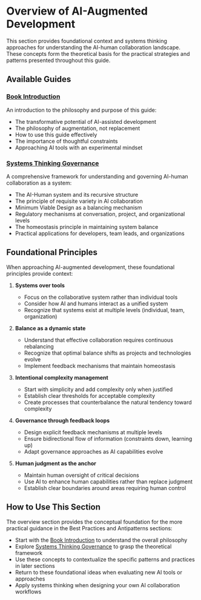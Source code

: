 # Overview of AI-Augmented Development

This section provides foundational context and systems thinking approaches for understanding the AI-human collaboration landscape. These concepts form the theoretical basis for the practical strategies and patterns presented throughout this guide.

## Available Guides

### [Book Introduction](book-introduction.md)

An introduction to the philosophy and purpose of this guide:

- The transformative potential of AI-assisted development
- The philosophy of augmentation, not replacement
- How to use this guide effectively
- The importance of thoughtful constraints
- Approaching AI tools with an experimental mindset

### [Systems Thinking Governance](systems-thinking-governance.md)

A comprehensive framework for understanding and governing AI-human collaboration as a system:

- The AI-Human system and its recursive structure
- The principle of requisite variety in AI collaboration
- Minimum Viable Design as a balancing mechanism
- Regulatory mechanisms at conversation, project, and organizational levels
- The homeostasis principle in maintaining system balance
- Practical applications for developers, team leads, and organizations

## Foundational Principles

When approaching AI-augmented development, these foundational principles provide context:

1. **Systems over tools**
   - Focus on the collaborative system rather than individual tools
   - Consider how AI and humans interact as a unified system
   - Recognize that systems exist at multiple levels (individual, team, organization)

2. **Balance as a dynamic state**
   - Understand that effective collaboration requires continuous rebalancing
   - Recognize that optimal balance shifts as projects and technologies evolve
   - Implement feedback mechanisms that maintain homeostasis

3. **Intentional complexity management**
   - Start with simplicity and add complexity only when justified
   - Establish clear thresholds for acceptable complexity
   - Create processes that counterbalance the natural tendency toward complexity

4. **Governance through feedback loops**
   - Design explicit feedback mechanisms at multiple levels
   - Ensure bidirectional flow of information (constraints down, learning up)
   - Adapt governance approaches as AI capabilities evolve

5. **Human judgment as the anchor**
   - Maintain human oversight of critical decisions
   - Use AI to enhance human capabilities rather than replace judgment
   - Establish clear boundaries around areas requiring human control

## How to Use This Section

The overview section provides the conceptual foundation for the more practical guidance in the Best Practices and Antipatterns sections:

- Start with the [Book Introduction](book-introduction.md) to understand the overall philosophy
- Explore [Systems Thinking Governance](systems-thinking-governance.md) to grasp the theoretical framework
- Use these concepts to contextualize the specific patterns and practices in later sections
- Return to these foundational ideas when evaluating new AI tools or approaches
- Apply systems thinking when designing your own AI collaboration workflows
